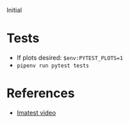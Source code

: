 
Initial

# Tests

* If plots desired: `$env:PYTEST_PLOTS=1`
* `pipenv run pytest tests`

# References

* [Imatest video](https://www.youtube.com/watch?v=e2V2kS9_L1w&t=3s)